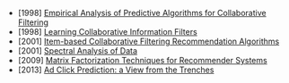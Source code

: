 - [1998] [Empirical Analysis of Predictive Algorithms for Collaborative Filtering](https://arxiv.org/abs/1301.7363)
- [1998] [Learning Collaborative Information Filters](https://www.ics.uci.edu/~pazzani/Publications/MLC98.pdf)
- [2001] [Item-based Collaborative Filtering Recommendation Algorithms](https://ra.ethz.ch/cdstore/www10/papers/pdf/p519.pdf)
- [2001] [Spectral Analysis of Data](https://homes.cs.washington.edu/~karlin/papers/spectral-analysis-of-data.pdf)
- [2009] [Matrix Factorization Techniques for Recommender Systems](https://www.inf.unibz.it/~ricci/ISR/papers/ieeecomputer.pdf)
- [2013] [Ad Click Prediction: a View from the Trenches](https://static.googleusercontent.com/media/research.google.com/zh-CN//pubs/archive/41159.pdf)
